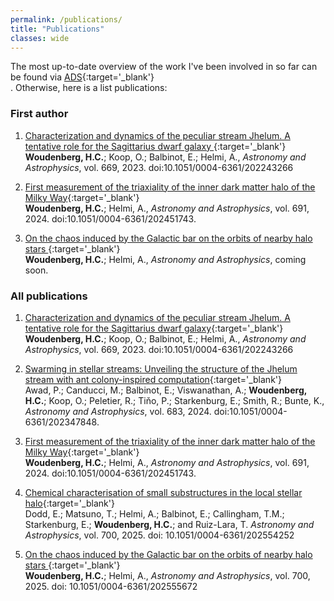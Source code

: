 ```yaml
---
permalink: /publications/
title: "Publications"
classes: wide
---
```


The most up-to-date overview of the work I've been involved in so far can be found via [ADS](https://ui.adsabs.harvard.edu/search/q=author%3A%22Woudenberg%2C%20Hanneke%20C.%22&sort=date%20desc%2C%20bibcode%20desc&p_=0){:target='_blank'} <br/>. Otherwise, here is a list publications:

### First author

1. [Characterization and dynamics of the peculiar stream Jhelum. A tentative role for the Sagittarius dwarf galaxy ](https://ui.adsabs.harvard.edu/abs/2023A%26A...669A.102W/abstract){:target='_blank'} <br/> **Woudenberg, H.C.**; Koop, O.; Balbinot, E.; Helmi, A.,  *Astronomy and Astrophysics*, vol. 669, 2023. doi:10.1051/0004-6361/202243266

2. [First measurement of the triaxiality of the inner dark matter halo of the Milky Way](https://ui.adsabs.harvard.edu/abs/2024A%26A...691A.277W/abstract){:target='_blank'} <br/> **Woudenberg, H.C.**; Helmi, A.,  *Astronomy and Astrophysics*, vol. 691, 2024. doi:10.1051/0004-6361/202451743.

3. [On the chaos induced by the Galactic bar on the orbits of nearby halo stars ](https://ui.adsabs.harvard.edu/abs/2025arXiv250520143W/abstract){:target='_blank'} <br/> **Woudenberg, H.C.**; Helmi, A.,  *Astronomy and Astrophysics*, coming soon.

### All publications

1. [Characterization and dynamics of the peculiar stream Jhelum. A tentative role for the Sagittarius dwarf galaxy](https://ui.adsabs.harvard.edu/abs/2023A%26A...669A.102W/abstract){:target='_blank'} <br/> **Woudenberg, H.C.**; Koop, O.; Balbinot, E.; Helmi, A.,  *Astronomy and Astrophysics*, vol. 669, 2023. doi:10.1051/0004-6361/202243266

2. [Swarming in stellar streams: Unveiling the structure of the Jhelum stream with ant colony-inspired computation](https://ui.adsabs.harvard.edu/abs/2024A%26A...683A..14A/abstract){:target='_blank'} <br/> Awad, P.; Canducci, M.; Balbinot, E.; Viswanathan, A.; **Woudenberg, H.C.**; Koop, O.; Peletier, R.; Tiňo, P.; Starkenburg, E.; Smith, R.; Bunte, K., *Astronomy and Astrophysics*, vol. 683, 2024. doi:10.1051/0004-6361/202347848.

3. [First measurement of the triaxiality of the inner dark matter halo of the Milky Way](https://ui.adsabs.harvard.edu/abs/2024A%26A...691A.277W/abstract){:target='_blank'} <br/> **Woudenberg, H.C.**; Helmi, A.,  *Astronomy and Astrophysics*, vol. 691, 2024. doi:10.1051/0004-6361/202451743.
   
4. [Chemical characterisation of small substructures in the local stellar halo](https://ui.adsabs.harvard.edu/abs/2025arXiv250217353D/abstract){:target='_blank'} <br/> Dodd, E.; Matsuno, T.; Helmi, A.; Balbinot, E.; Callingham, T.M.; Starkenburg, E.; **Woudenberg, H.C.**; and Ruiz-Lara, T.  *Astronomy and Astrophysics*, vol. 700, 2025. doi: 10.1051/0004-6361/202554252

5.  [On the chaos induced by the Galactic bar on the orbits of nearby halo stars ](https://ui.adsabs.harvard.edu/abs/2025arXiv250520143W/abstract){:target='_blank'} <br/> **Woudenberg, H.C.**; Helmi, A.,  *Astronomy and Astrophysics*, vol. 700, 2025. doi: 10.1051/0004-6361/202555672




